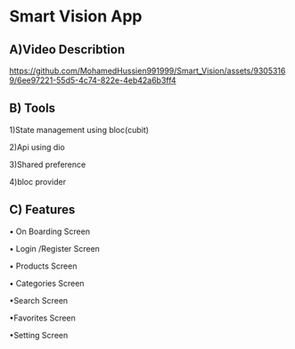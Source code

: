 
# Smart Vision App 

## A)Video Describtion

https://github.com/MohamedHussien991999/Smart_Vision/assets/93053169/6ee97221-55d5-4c74-822e-4eb42a6b3ff4

##   B) Tools 

1)State management using bloc(cubit)

2)Api using dio

3)Shared preference

4)bloc provider

## C) Features
• On Boarding Screen

• Login /Register Screen

• Products Screen

• Categories Screen

•Search Screen

•Favorites Screen

•Setting Screen

